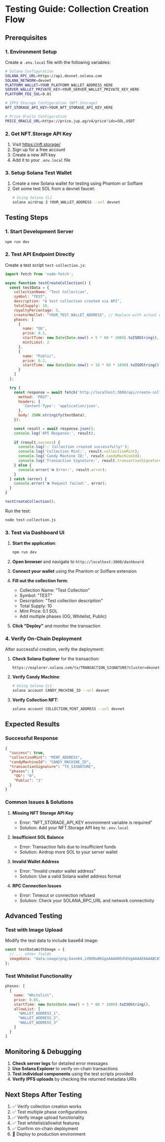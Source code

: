 # Testing Guide: Collection Creation Flow

## Prerequisites

### 1. Environment Setup
Create a `.env.local` file with the following variables:

```bash
# Solana Configuration
SOLANA_RPC_URL=https://api.devnet.solana.com
SOLANA_NETWORK=devnet
PLATFORM_WALLET=YOUR_PLATFORM_WALLET_ADDRESS_HERE
SERVER_WALLET_PRIVATE_KEY=YOUR_SERVER_WALLET_PRIVATE_KEY_HERE
PLATFORM_FEE_SOL=0.01

# IPFS Storage Configuration (NFT.Storage)
NFT_STORAGE_API_KEY=YOUR_NFT_STORAGE_API_KEY_HERE

# Price Oracle Configuration
PRICE_ORACLE_URL=https://price.jup.ag/v4/price?ids=SOL,USDT
```

### 2. Get NFT.Storage API Key
1. Visit https://nft.storage/
2. Sign up for a free account
3. Create a new API key
4. Add it to your `.env.local` file

### 3. Setup Solana Test Wallet
1. Create a new Solana wallet for testing using Phantom or Solflare
2. Get some test SOL from a devnet faucet:
   ```bash
   # Using Solana CLI
   solana airdrop 2 YOUR_WALLET_ADDRESS --url devnet
   ```

## Testing Steps

### 1. Start Development Server
```bash
npm run dev
```

### 2. Test API Endpoint Directly

Create a test script `test-collection.js`:

```javascript
import fetch from 'node-fetch';

async function testCreateCollection() {
  const testData = {
    collectionName: "Test Collection",
    symbol: "TEST",
    description: "A test collection created via API",
    totalSupply: 10,
    royaltyPercentage: 5,
    creatorWallet: "YOUR_TEST_WALLET_ADDRESS", // Replace with actual wallet
    phases: [
      {
        name: "OG",
        price: 0.1,
        startTime: new Date(Date.now() + 5 * 60 * 1000).toISOString(), // Starts in 5 minutes
        mintLimit: 2
      },
      {
        name: "Public",
        price: 0.2,
        startTime: new Date(Date.now() + 10 * 60 * 1000).toISOString(), // Starts in 10 minutes
      }
    ]
  };

  try {
    const response = await fetch('http://localhost:3000/api/create-collection', {
      method: 'POST',
      headers: {
        'Content-Type': 'application/json',
      },
      body: JSON.stringify(testData),
    });

    const result = await response.json();
    console.log('API Response:', result);
    
    if (result.success) {
      console.log('✅ Collection created successfully!');
      console.log('Collection Mint:', result.collectionMint);
      console.log('Candy Machine ID:', result.candyMachineId);
      console.log('Transaction Signature:', result.transactionSignature);
    } else {
      console.error('❌ Error:', result.error);
    }
  } catch (error) {
    console.error('❌ Request failed:', error);
  }
}

testCreateCollection();
```

Run the test:
```bash
node test-collection.js
```

### 3. Test via Dashboard UI

1. **Start the application**:
   ```bash
   npm run dev
   ```

2. **Open browser** and navigate to `http://localhost:3000/dashboard`

3. **Connect your wallet** using the Phantom or Solflare extension

4. **Fill out the collection form**:
   - Collection Name: "Test Collection"
   - Symbol: "TEST"
   - Description: "Test collection description"
   - Total Supply: 10
   - Mint Price: 0.1 SOL
   - Add multiple phases (OG, Whitelist, Public)

5. **Click "Deploy"** and monitor the transaction

### 4. Verify On-Chain Deployment

After successful creation, verify the deployment:

1. **Check Solana Explorer** for the transaction:
   ```
   https://explorer.solana.com/tx/TRANSACTION_SIGNATURE?cluster=devnet
   ```

2. **Verify Candy Machine**:
   ```bash
   # Using Solana CLI
   solana account CANDY_MACHINE_ID --url devnet
   ```

3. **Verify Collection NFT**:
   ```bash
   solana account COLLECTION_MINT_ADDRESS --url devnet
   ```

## Expected Results

### Successful Response
```json
{
  "success": true,
  "collectionMint": "MINT_ADDRESS",
  "candyMachineId": "CANDY_MACHINE_ID",
  "transactionSignature": "TX_SIGNATURE",
  "phases": {
    "OG": "0",
    "Public": "1"
  }
}
```

### Common Issues & Solutions

1. **Missing NFT Storage API Key**
   - Error: "NFT_STORAGE_API_KEY environment variable is required"
   - Solution: Add your NFT.Storage API key to `.env.local`

2. **Insufficient SOL Balance**
   - Error: Transaction fails due to insufficient funds
   - Solution: Airdrop more SOL to your server wallet

3. **Invalid Wallet Address**
   - Error: "Invalid creator wallet address"
   - Solution: Use a valid Solana wallet address format

4. **RPC Connection Issues**
   - Error: Timeout or connection refused
   - Solution: Check your SOLANA_RPC_URL and network connectivity

## Advanced Testing

### Test with Image Upload
Modify the test data to include base64 image:

```javascript
const testDataWithImage = {
  // ... other fields
  imageData: "data:image/png;base64,iVBORw0KGgoAAAANSUhEUgAAAAEAAAABCAYAAAAfFcSJAAAADUlEQVR42mP8z8BQDwAEhQGAhKmMIQAAAABJRU5ErkJggg=="
};
```

### Test Whitelist Functionality
```javascript
phases: [
  {
    name: "Whitelist",
    price: 0.05,
    startTime: new Date(Date.now() + 5 * 60 * 1000).toISOString(),
    allowList: [
      "WALLET_ADDRESS_1",
      "WALLET_ADDRESS_2",
      "WALLET_ADDRESS_3"
    ]
  }
]
```

## Monitoring & Debugging

1. **Check server logs** for detailed error messages
2. **Use Solana Explorer** to verify on-chain transactions
3. **Test individual components** using the test scripts provided
4. **Verify IPFS uploads** by checking the returned metadata URIs

## Next Steps After Testing

1. ✅ Verify collection creation works
2. ✅ Test multiple phase configurations
3. ✅ Verify image upload functionality
4. ✅ Test whitelist/allowlist features
5. ✅ Confirm on-chain deployment
6. 🚀 Deploy to production environment
